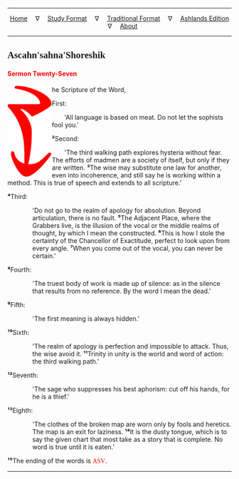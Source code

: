 
---

<!--- CSS for local font files -->

<style>
@font-face {
    font-family: Daedric;
    src: url('../../../assets/fonts/ttf/HayghinDaedric.ttf') format('truetype');
    font-weight: medium;
    font-style: normal;
}
</style>

<!--- Jekyll Page Links -->

<center>
<a href="../../../index.html">Home</a>
&emsp;&nabla;&emsp;
<a href="../../index-study.html">Study Format</a>
&emsp;&nabla;&emsp;
<a href="../../index-traditional.html">Traditional Format</a>
&emsp;&nabla;&emsp;
<a href="../../index-ashlands.html">Ashlands Edition</a>
&emsp;&nabla;&emsp;
<a href="../../../about.html">About</a>
</center>

<!--- Markdown Body Below: -->

---

## <span style="font-family:Daedric">Ascahn'sahna'Shoreshik</span>

#### <span style="color:red">Sermon Twenty-Seven</span>

<img align="left" width="100" src="../../../assets/fonts/png/red/glyph_t.png">he Scripture of the Word,

First:

&emsp;&emsp;'All language is based on meat. Do not let the sophists fool you.'

<b>&sup2;</b>Second:

&emsp;&emsp;'The third walking path explores hysteria without fear. The efforts of madmen are a society of itself, but only if they are written.
<b>&sup3;</b>The wise may substitute one law for another, even into incoherence, and still say he is working within a method. This is true of speech and extends to all scripture.'

<b>&#8308;</b>Third:

<span style="display:inline-block;padding-left:4em">'Do not go to the realm of apology for absolution. Beyond articulation, there is no fault.
<b>&#8309;</b>The Adjacent Place, where the Grabbers live, is the illusion of the vocal or the middle realms of thought, by which I mean the constructed.
<b>&#8310;</b>This is how I stole the certainty of the Chancellor of Exactitude, perfect to look upon from every angle.
<b>&#8311;</b>When you come out of the vocal, you can never be certain.'</span>

<b>&#8312;</b>Fourth:

<span style="display:inline-block;padding-left:4em">'The truest body of work is made up of silence: as in the silence that results from no reference. By the word I mean the dead.'</span>

<b>&#8313;</b>Fifth:

<span style="display:inline-block;padding-left:4em">'The first meaning is always hidden.'</span>

<b>&sup1;&#8304;</b>Sixth:

<span style="display:inline-block;padding-left:4em">'The realm of apology is perfection and impossible to attack. Thus, the wise avoid it.
<b>&sup1;&sup1;</b>Trinity in unity is the world and word of action: the third walking path.'</span>

<b>&sup1;&sup2;</b>Seventh:

<span style="display:inline-block;padding-left:4em">'The sage who suppresses his best aphorism: cut off his hands, for he is a thief.'</span>

<b>&sup1;&sup3;</b>Eighth:

<span style="display:inline-block;padding-left:4em">'The clothes of the broken map are worn only by fools and heretics. The map is an exit for laziness.
<b>&sup1;&#8308;</b>It is the dusty tongue, which is to say the given chart that most take as a story that is complete. No word is true until it is eaten.'</span>

<b>&sup1;&#8309;</b>The ending of the words is
<span style="font-family:Daedric;color:red">ASV</span>.

---
